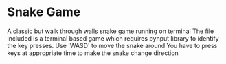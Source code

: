 # Snake Game
A classic but walk through walls snake game running on terminal
The file included is a terminal based game which requires pynput library to identify the key presses.
Use 'WASD' to move the snake around
You have to press keys at appropriate time to make the snake change direction
